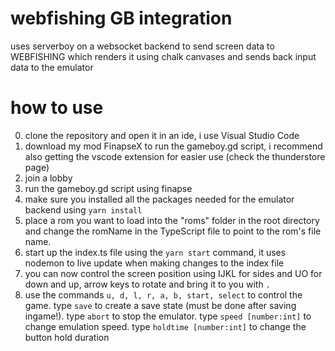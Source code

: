 # webfishing GB integration
uses serverboy on a websocket backend to send screen data to WEBFISHING which renders it using chalk canvases and sends back input data to the emulator

# how to use
0. clone the repository and open it in an ide, i use Visual Studio Code
1. download my mod FinapseX to run the gameboy.gd script, i recommend also getting the vscode extension for easier use (check the thunderstore page)
2. join a lobby
3. run the gameboy.gd script using finapse
4. make sure you installed all the packages needed for the emulator backend using `yarn install`
5. place a rom you want to load into the "roms" folder in the root directory and change the romName in the TypeScript file to point to the rom's file name.
6. start up the index.ts file using the `yarn start` command, it uses nodemon to live update when making changes to the index file
7. you can now control the screen position using IJKL for sides and UO for down and up, arrow keys to rotate and bring it to you with `.`
8. use the commands `u, d, l, r, a, b, start, select` to control the game. type `save` to create a save state (must be done after saving ingame!). type `abort` to stop the emulator. type `speed [number:int]` to change emulation speed. type `holdtime [number:int]` to change the button hold duration
